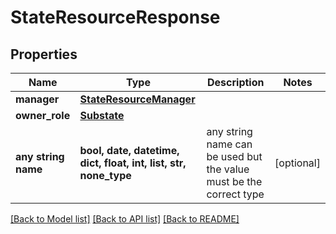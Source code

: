 # StateResourceResponse


## Properties
Name | Type | Description | Notes
------------ | ------------- | ------------- | -------------
**manager** | [**StateResourceManager**](StateResourceManager.md) |  | 
**owner_role** | [**Substate**](Substate.md) |  | 
**any string name** | **bool, date, datetime, dict, float, int, list, str, none_type** | any string name can be used but the value must be the correct type | [optional]

[[Back to Model list]](../README.md#documentation-for-models) [[Back to API list]](../README.md#documentation-for-api-endpoints) [[Back to README]](../README.md)


